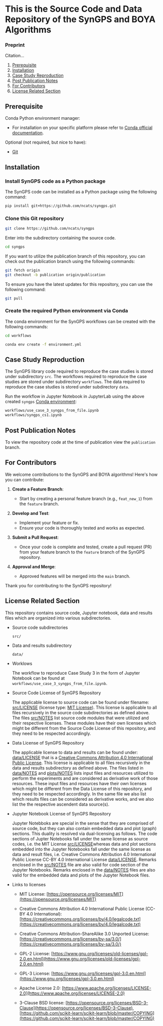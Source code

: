 # This is the Source Code and Data Repository of the SynGPS and BOYA Algorithms

### Preprint

Citation...

1.  [Prerequisite](#prerequisite)
2.  [Installation](#installation)
3.  [Case Study Reproduction](#case-study-reproduction)
4.  [Post Publication Notes](#post-publication-notes)
5.  [For Contributors](#for-contributors)
6.  [License Related Section](#license-related-section)

## Prerequisite

Conda Python environment manager:

- For installation on your specific platform please refer to [Conda official documentation](https://conda.io/projects/conda/en/latest/user-guide/install/index.html).

Optional (not required, but nice to have):

- [Git](https://git-scm.com/)

## Installation

### Install SynGPS code as a Python package

The SynGPS code can be installed as a Python package using the following command:

```bash
pip install git+https://github.com/ncats/syngps.git
```

### Clone this Git repository

```bash
git clone https://github.com/ncats/syngps
```

Enter into the subdirectory containing the source code.

```bash
cd syngps
```

If you want to utilize the publication branch of this repository, you can check out the publication branch using the following commands:

```bash
git fetch origin
git checkout -b publication origin/publication
```

To ensure you have the latest updates for this repository, you can use the following command:

```bash
git pull
```

### Create the required Python environment via Conda

The conda environment for the SynGPS workflows can be created with the following commands:

```bash
cd workflows

conda env create -f environment.yml
```

## Case Study Reproduction

The SynGPS library code required to reproduce the case studies is stored under subdirectory `src`. The workflows required to reproduce the case studies are stored under subdirectory `workflows`. The data required to reproduce the case studies is stored under subdirectory `data`.

Run the workflow in Jupyter Notebook in JupyterLab using the above created `syngps` [Conda environment](#create-the-required-python-environment-via-conda):

```bash
workflows/use_case_3_syngps_from_file.ipynb
workflows/syngps_cs1.ipynb
```

## Post Publication Notes

To view the repository code at the time of publication view the `publication` branch.

## For Contributors

We welcome contributions to the SynGPS and BOYA algorithms! Here's how you can contribute:

1. **Create a Feature Branch**:

   - Start by creating a personal feature branch (e.g., `feat_new_1`) from the `feature` branch.

2. **Develop and Test**:

   - Implement your feature or fix.
   - Ensure your code is thoroughly tested and works as expected.

3. **Submit a Pull Request**:

   - Once your code is complete and tested, create a pull request (PR) from your feature branch to the `feature` branch of the SynGPS repository.

4. **Approval and Merge**:
   - Approved features will be merged into the `main` branch.

Thank you for contributing to the SynGPS repository!

## License Related Section

This repository contains source code, Jupyter notebook, data and results files which are organized into various subdirectories.

- Source code subdirectories

    `src/`

- Data and results subdirectory

    `data/`

- Worklows

    The workflow to reproduce Case Study 3 in the form of Jupyter Notebook can be found at `workflows/use_case_3_syngps_from_file.ipynb`.

- Source Code License of SynGPS Repository

    The applicable license to source code can be found under filename: [src/LICENSE](src/LICENSE) (license type: [MIT License](https://opensource.org/licenses/MIT)). This license is applicable to all files recursively in the source code subdirectories as defined above. The files [src/NOTES](src/NOTES) list source code modules that were utilized and their respective licenses. These modules have their own licenses which might be different from the Source Code License of this repository, and they need to be respected accordingly.

- Data License of SynGPS Repository

    The applicable license to data and results can be found under: [data/LICENSE](data/LICENSE) that is a [Creative Commons Attribution 4.0 International Public License](https://creativecommons.org/licenses/by/4.0/legalcode.txt). This license is applicable to all files recursively in the data and results subdirectory as defined above. The files listed in [data/NOTES](data/NOTES) and [plots/NOTES](plots/NOTES) lists input files and resources utilized to perform the experiments and are considered as derivative work of those resources. These input files and resources have their own licenses which might be different from the Data License of this repository, and they need to be respected accordingly. In the same file we also list which results files can be considered as derivative works, and we also list the the respective ascendent data source(s).

- Jupyter Notebook License of SynGPS Repository

    Jupyter Notebboks are special in the sense that they are comprised of source code, but they can also contain embedded data and plot (graph) sections. This duality is resolved via dual-licensing as follows. The code sections of Jupter Notebooks fall under the same license as source codes, i.e. the MIT License [src/LICENSE](src/LICENSE)whereas data and plot sections embedded into the Jupyter Notebooks fall under the same license as data and result files, i.e. Creative Commons Attribution 4.0 International Public License CC-BY 4.0 International License [data/LICENSE](data/LICENSE). Remarks enclosed in the [src/NOTES](src/NOTES) file are also valid for code section of the Jupyter Notebooks. Remarks enclosed in the [data/NOTES](data/NOTES) files are also valid for the embedded data and plots of the Jupyter Notebook files.

- Links to licenses

  - MIT License: [https://opensource.org/licenses/MIT](https://opensource.org/licenses/MIT)

  - Creative Commons Attribution 4.0 International Public License (CC-BY 4.0 International): [https://creativecommons.org/licenses/by/4.0/legalcode.txt](https://creativecommons.org/licenses/by/4.0/legalcode.txt)

  - Creative Commons Attribution-ShareAlike 3.0 Unported License: [https://creativecommons.org/licenses/by-sa/3.0/](https://creativecommons.org/licenses/by-sa/3.0/)

  - GPL-2 License: [https://www.gnu.org/licenses/old-licenses/gpl-2.0.en.html](https://www.gnu.org/licenses/old-licenses/gpl-2.0.en.html)

  - GPL-3 License: [https://www.gnu.org/licenses/gpl-3.0.en.html](https://www.gnu.org/licenses/gpl-3.0.en.html)

  - Apache License 2.0: [https://www.apache.org/licenses/LICENSE-2.0](https://www.apache.org/licenses/LICENSE-2.0)

  - 3-Clause BSD license: [https://opensource.org/licenses/BSD-3-Clause](https://opensource.org/licenses/BSD-3-Clause), [https://github.com/scikit-learn/scikit-learn/blob/master/COPYING](https://github.com/scikit-learn/scikit-learn/blob/master/COPYING)
